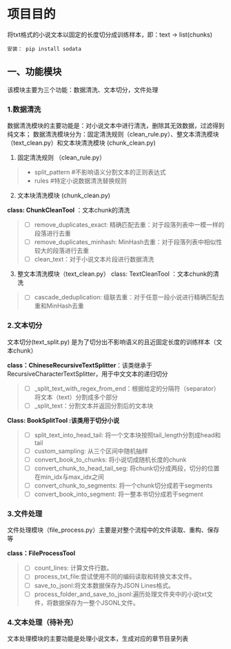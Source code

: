 # 项目目的

将txt格式的小说文本以固定的长度切分成训练样本，即：text -> list(chunks)

` 安装： pip install sodata `
## 一、功能模块
该模块主要为三个功能：数据清洗、文本切分，文件处理
### 1.数据清洗
数据清洗模块的主要功能是：对小说文本中进行清洗，删除其无效数据，过滤得到纯文本；
数据清洗模块分为：固定清洗规则（clean_rule.py）、整文本清洗模块（text_clean.py）和文本块清洗模块 (chunk_clean.py)
1. 固定清洗规则 （clean_rule.py）
> * split_pattern    #不影响语义分割文本的正则表达式
> * rules   #特定小说数据清洗替换规则
2. 文本块清洗模块  (chunk_clean.py)

**class: ChunkCleanTool** ：文本chunk的清洗
> - [ ] remove_duplicates_exact: 精确匹配去重：对于段落列表中一模一样的段落进行去重
> - [ ] remove_duplicates_minhash: MinHash去重：对于段落列表中相似性较大的段落进行去重
> - [ ] clean_text：对于小说文本片段进行数据清洗
3. 整文本清洗模块（text_clean.py）
class: TextCleanTool ：文本chunk的清洗
> - [ ] cascade_deduplication: 级联去重：对于任意一段小说进行精确匹配去重和MinHash去重


### 2.文本切分
文本切分(text_split.py) 是为了切分出不影响语义的且近固定长度的训练样本（文本chunk）

**class：ChineseRecursiveTextSplitter**：该类继承于RecursiveCharacterTextSplitter，用于中文文本的递归切分
> - [ ] _split_text_with_regex_from_end：根据给定的分隔符（separator）将文本（text）分割成多个部分
> - [ ] _split_text：分割文本并返回分割后的文本块

**Class: BookSplitTool :该类用于切分小说**
> - [ ] split_text_into_head_tail: 将一个文本块按照tail_length分割成head和tail
> - [ ] custom_sampling: 从三个区间中随机抽样
> - [ ] convert_book_to_chunks: 将小说切成随机长度的chunk
> - [ ] convert_chunk_to_head_tail_seg: 将chunk切分成两段，切分的位置在min_idx与max_idx之间
> - [ ] convert_chunk_to_segments: 将一个chunk切分成若干segments
> - [ ] convert_book_into_segment: 将一整本书切分成若干segment
### 3.文件处理
文件处理模块（file_process.py）主要是对整个流程中的文件读取、重构、保存等

**class：FileProcessTool**
> - [ ] count_lines: 计算文件行数。
> - [ ] process_txt_file:尝试使用不同的编码读取和转换文本文件。
> - [ ] save_to_jsonl:将文本数据保存为JSON Lines格式。
> - [ ] process_folder_and_save_to_jsonl:遍历处理文件夹中的小说txt文件，将数据保存为一整个JSONL文件。

### 4.文本处理（待补充）
文本处理模块的主要功能是处理小说文本，生成对应的章节目录列表